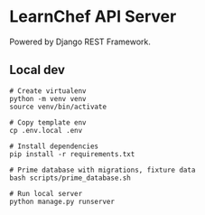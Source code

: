# LearnChef API Server

Powered by Django REST Framework. 

## Local dev

```
# Create virtualenv
python -m venv venv
source venv/bin/activate

# Copy template env
cp .env.local .env

# Install dependencies
pip install -r requirements.txt

# Prime database with migrations, fixture data
bash scripts/prime_database.sh

# Run local server
python manage.py runserver
```

